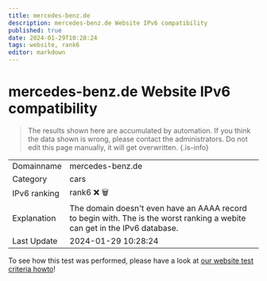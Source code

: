 ```yaml
---
title: mercedes-benz.de
description: mercedes-benz.de Website IPv6 compatibility
published: true
date: 2024-01-29T10:28:24
tags: website, rank6
editor: markdown
---
```


# mercedes-benz.de Website IPv6 compatibility

> The results shown here are accumulated by automation. If you think the data shown is wrong, please contact the administrators. 
> Do not edit this page manually, it will get overwritten.
{.is-info}


|   |   |
| - | - |
| Domainname | mercedes-benz.de
| Category | cars |
| IPv6 ranking | rank6 :x: :wastebasket: |
| Explanation | The domain doesn't even have an AAAA record to begin with. The is the worst ranking a webite can get in the IPv6 database. |
| Last Update | 2024-01-29 10:28:24 |

To see how this test was performed, please have a look at [our website test criteria howto](/howto/testcriteria/website)!

